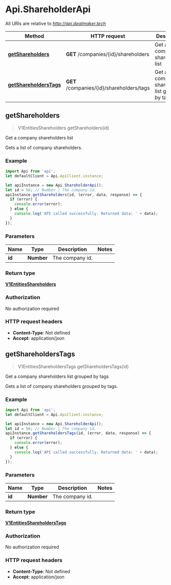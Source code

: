 # Api.ShareholderApi

All URIs are relative to *http://api.dealmaker.tech*

Method | HTTP request | Description
------------- | ------------- | -------------
[**getShareholders**](ShareholderApi.md#getShareholders) | **GET** /companies/{id}/shareholders | Get a company shareholders list
[**getShareholdersTags**](ShareholderApi.md#getShareholdersTags) | **GET** /companies/{id}/shareholders/tags | Get a company shareholders list grouped by tags



## getShareholders

> V1EntitiesShareholders getShareholders(id)

Get a company shareholders list

Gets a list of company shareholders.

### Example

```javascript
import Api from 'api';
let defaultClient = Api.ApiClient.instance;

let apiInstance = new Api.ShareholderApi();
let id = 56; // Number | The company id.
apiInstance.getShareholders(id, (error, data, response) => {
  if (error) {
    console.error(error);
  } else {
    console.log('API called successfully. Returned data: ' + data);
  }
});
```

### Parameters


Name | Type | Description  | Notes
------------- | ------------- | ------------- | -------------
 **id** | **Number**| The company id. | 

### Return type

[**V1EntitiesShareholders**](V1EntitiesShareholders.md)

### Authorization

No authorization required

### HTTP request headers

- **Content-Type**: Not defined
- **Accept**: application/json


## getShareholdersTags

> V1EntitiesShareholdersTags getShareholdersTags(id)

Get a company shareholders list grouped by tags

Gets a list of company shareholders grouped by tags.

### Example

```javascript
import Api from 'api';
let defaultClient = Api.ApiClient.instance;

let apiInstance = new Api.ShareholderApi();
let id = 56; // Number | The company id.
apiInstance.getShareholdersTags(id, (error, data, response) => {
  if (error) {
    console.error(error);
  } else {
    console.log('API called successfully. Returned data: ' + data);
  }
});
```

### Parameters


Name | Type | Description  | Notes
------------- | ------------- | ------------- | -------------
 **id** | **Number**| The company id. | 

### Return type

[**V1EntitiesShareholdersTags**](V1EntitiesShareholdersTags.md)

### Authorization

No authorization required

### HTTP request headers

- **Content-Type**: Not defined
- **Accept**: application/json

